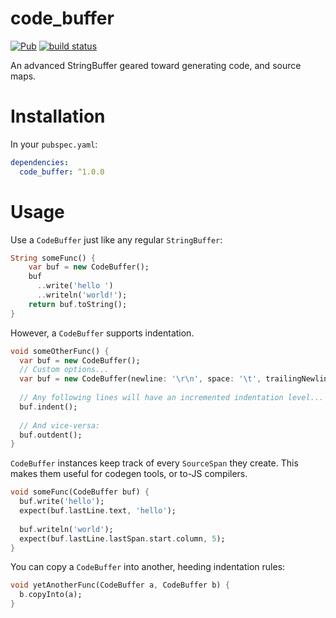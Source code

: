 # code_buffer
[![Pub](https://img.shields.io/pub/v/code_buffer.svg)](https://pub.dartlang.org/packages/code_buffer)
[![build status](https://travis-ci.org/thosakwe/code_buffer.svg)](https://travis-ci.org/thosakwe/code_buffer)

An advanced StringBuffer geared toward generating code, and source maps.

# Installation
In your `pubspec.yaml`:

```yaml
dependencies:
  code_buffer: ^1.0.0
```

# Usage
Use a `CodeBuffer` just like any regular `StringBuffer`:

```dart
String someFunc() {
    var buf = new CodeBuffer();
    buf
      ..write('hello ')
      ..writeln('world!');
    return buf.toString();
}
```

However, a `CodeBuffer` supports indentation.

```dart
void someOtherFunc() {
  var buf = new CodeBuffer();
  // Custom options...
  var buf = new CodeBuffer(newline: '\r\n', space: '\t', trailingNewline: true);
  
  // Any following lines will have an incremented indentation level...
  buf.indent();
  
  // And vice-versa:
  buf.outdent();
}
```

`CodeBuffer` instances keep track of every `SourceSpan` they create.
This makes them useful for codegen tools, or to-JS compilers.

```dart
void someFunc(CodeBuffer buf) {
  buf.write('hello');
  expect(buf.lastLine.text, 'hello');
  
  buf.writeln('world');
  expect(buf.lastLine.lastSpan.start.column, 5);
}
```

You can copy a `CodeBuffer` into another, heeding indentation rules:

```dart
void yetAnotherFunc(CodeBuffer a, CodeBuffer b) {
  b.copyInto(a);
}
```